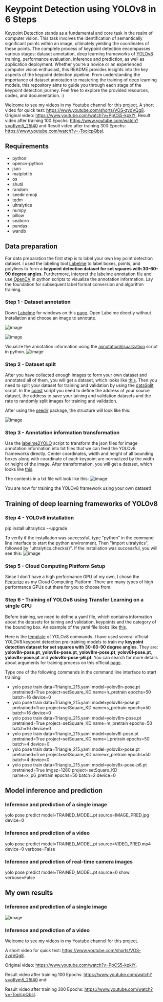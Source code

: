 # Keypoint Detection using YOLOv8 in 6 Steps
Keypoint Detection stands as a fundamental and core task in the realm of computer vision. This task involves the identification of semantically significant points within an image, ultimately yielding the coordinates of these points. The complete process of keypoint detection encompasses various stages: dataset annotation, deep learning frameworks of [YOLOv8](https://github.com/ultralytics/ultralytics) training, performance evaluation, inference and prediction, as well as application deployment. Whether you're a novice or an experienced computer vision enthusiast, this README provides insights into the key aspects of the keypoint detection pipeline. From understanding the importance of dataset annotation to mastering the training of deep learning models, this repository aims to guide you through each stage of the keypoint detection journey. Feel free to explore the provided resources, codes, and documentation. :)

Welcome to see my videos in my Youtube channel for this project.
A short video for quick test: https://www.youtube.com/shorts/VOS-zydVQg8.
Original video: https://www.youtube.com/watch?v=PpCS5-kpklY,
Result video after training 100 Epochs: https://www.youtube.com/watch?v=oKym5_25l40 and
Result video after training 300 Epochs: https://www.youtube.com/watch?v=-ToolcpQbsI.

## Requirements
- python
- opencv-python
- json
- matplotlib
- os
- shutil
- random
- seedir emoji
- tqdm
- ultralytics
- numpy
- pillow
- seaborn
- pandas
- wandb

## Data preparation
For data preparation the first step is to label your own key point detection dataset. I used the labeling tool [Labelme](https://github.com/wkentaro/labelme) to label boxes, points, and polylines to form a **keypoint detection dataset for set squares with 30-60-90 degree angles**. Furthermore, interpret the labelme annotation file and use [OpenCV](https://github.com/opencv/opencv) in python scripts to visualize the annotation information. Lay the foundation for subsequent label format conversion and algorithm training.

### Step 1 - Dataset annotation
Down [Labelme](https://github.com/wkentaro/labelme) for windows on this [page](https://github.com/wkentaro/labelme/releases/tag/v5.3.0). Open Labelme directly without installation and choose an image to annotate.

![image](https://github.com/1996JCZhou/Key-Points-Detection/blob/master/Images%20for%20README/Labelme%201.PNG)

![image](https://github.com/1996JCZhou/Key-Points-Detection/blob/master/Images%20for%20README/Labelme%202.PNG)

Visualize the annotation information using the [annotationVisualization](https://github.com/1996JCZhou/Key-Points-Detection/blob/master/annotationVisualization.py) script in python.
![image](https://github.com/1996JCZhou/Key-Points-Detection/blob/master/Images%20for%20README/annotationInformation.png)

### Step 2 - Dataset split
After you have collected enough images to form your own dataset and annotated all of them, you will get a dataset, which looks like [this](https://github.com/1996JCZhou/Key-Points-Detection/tree/master/Setsquare_Keypoint_Labelme). Then you need to split your dataset for training and validation by using the [dataSplit](https://github.com/1996JCZhou/Key-Points-Detection/blob/master/dataSplit.py) script. In the [const]() script you need to define the address of your source dataset, the address to save your taining and validation datasets and the rate to randomly split images for training and validation.

After using the [seedir](https://github.com/earnestt1234/seedir) package, the structure will look like this:

![image](https://github.com/1996JCZhou/Key-Points-Detection/blob/master/Images%20for%20README/structure.PNG)

### Step 3 - Annotation information transformation
Use the [labelme2YOLO](https://github.com/1996JCZhou/Key-Points-Detection/blob/master/labelme2YOLO.py) script to transform the json files for image annotation information into txt files that we can feed the YOLOv8 frameworks directly. Center coordinates, width and height of all bounding boxes along with coordinate of each keypoint are normalized by the width or height of the image. After transformation, you will get a dataset, which looks like [this](https://github.com/1996JCZhou/Key-Points-Detection/tree/master/KeyPointDetection_YOLO).

The contents in a txt file will look like this:
![image](https://github.com/1996JCZhou/Key-Points-Detection/blob/master/Images%20for%20README/Annotation%20information.png)

You are now for training the YOLOv8 framework using your own dataset!

## Training of deep learning frameworks of YOLOv8

### Step 4 - YOLOv8 installation
pip install ultralytics --upgrade

To verify if the installation was successful, type "python" in the command line interface to start the python environment. Then "import ultralytics", followed by "ultralytics.checks()". If the installation was successful, you will see this:
![image](https://github.com/1996JCZhou/Key-Points-Detection/blob/master/Images%20for%20README/ultralytics.PNG)

### Step 5 - Cloud Computing Platform Setup
Since I don't have a high performance GPU of my own, I chose the [Featurize](https://featurize.cn/) as my Cloud Computing Platform. There are many types of high performance GPUs out there for you to choose from.

### Step 6 - Training of YOLOv8 using Transfer Learning on a single GPU
Before training, we need to define a yaml file, which contains information about the datasets for taining and validation, keypoints and the category of the bounding box. An example of the yaml file looks like [this](https://github.com/1996JCZhou/Key-Points-Detection/blob/master/setSquare_KD_YOLO.yaml).

Here is the [template](https://github.com/1996JCZhou/Key-Points-Detection/blob/master/Images%20for%20README/YOLOv8%20command%20template.PNG) of YOLOv8 commands. I have used several official YOLOV8 keypoint detection pre-training models to train my **keypoint detection dataset for set squares with 30-60-90 degree angles**. They are: **yolov8n-pose.pt**, **yolov8s-pose.pt**, **yolov8m-pose.pt**, **yolov8l-pose.pt**, **yolov8x-pose.pt** and **yolov8x-pose-p6.pt**. You can search for more details about arguments for training process on this official [page](https://docs.ultralytics.com/modes/train/).

Type one of the following commands in the command line interface to start training:
- yolo pose train data=Triangle_215.yaml model=yolov8n-pose.pt pretrained=True project=setSquare_KD name=n_pretrain epochs=50 batch=16 device=0
- yolo pose train data=Triangle_215.yaml model=yolov8s-pose.pt pretrained=True project=setSquare_KD name=s_pretrain epochs=50 batch=16 device=0
- yolo pose train data=Triangle_215.yaml model=yolov8m-pose.pt pretrained=True project=setSquare_KD name=m_pretrain epochs=50 batch=16 device=0
- yolo pose train data=Triangle_215.yaml model=yolov8l-pose.pt pretrained=True project=setSquare_KD name=l_pretrain epochs=50 batch=4 device=0
- yolo pose train data=Triangle_215.yaml model=yolov8x-pose.pt pretrained=True project=setSquare_KD name=x_pretrain epochs=50 batch=4 device=0
- yolo pose train data=Triangle_215.yaml model=yolov8x-pose-p6.pt pretrained=True imgsz=1280 project=setSquare_KD name=x_p6_pretrain epochs=50 batch=2 device=0

## Model inference and prediction
### Inference and prediction of a single image
yolo pose predict model=TRAINED_MODEL.pt source=IMAGE_PRED.jpg device=0

### Inference and prediction of a video
yolo pose predict model=TRAINED_MODEL.pt source=VIDEO_PRED.mp4 device=0 verbose=False

### Inference and prediction of real-time camera images
yolo pose predict model=TRAINED_MODEL.pt source=0 show verbose=False

## My own results
### Inference and prediction of a single image

![image](https://github.com/1996JCZhou/Key-Points-Detection/blob/master/Images%20for%20README/output_image.jpg)

### Inference and prediction of a video
Welcome to see my videos in my Youtube channel for this project.

A short video for quick test: https://www.youtube.com/shorts/VOS-zydVQg8.

Original video: https://www.youtube.com/watch?v=PpCS5-kpklY,

Result video after training 100 Epochs: https://www.youtube.com/watch?v=oKym5_25l40 and

Result video after training 300 Epochs: https://www.youtube.com/watch?v=-ToolcpQbsI.

